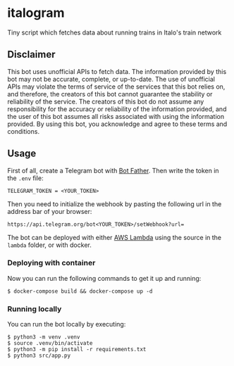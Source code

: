 # italogram
Tiny script which fetches data about running trains in Italo's train network

## Disclaimer
This bot uses unofficial APIs to fetch data. The information provided by this bot may not be accurate, complete, or up-to-date. The use of unofficial APIs may violate the terms of service of the services that this bot relies on, and therefore, the creators of this bot cannot guarantee the stability or reliability of the service. The creators of this bot do not assume any responsibility for the accuracy or reliability of the information provided, and the user of this bot assumes all risks associated with using the information provided. By using this bot, you acknowledge and agree to these terms and conditions.

## Usage
First of all, create a Telegram bot with [Bot Father](https://telegram.me/BotFather). Then write the token in the `.env` file:
```
TELEGRAM_TOKEN = <YOUR_TOKEN>
```
Then you need to initialize the webhook by pasting the following url in the address bar of your browser:
```
https://api.telegram.org/bot<YOUR_TOKEN>/setWebhook?url=
```
The bot can be deployed with either [AWS Lambda](https://aws.amazon.com/it/lambda/) using the source in the `lambda` folder, or with docker.

### Deploying with container
Now you can run the following commands to get it up and running:
``` shell
$ docker-compose build && docker-compose up -d
```

### Running locally
You can run the bot locally by executing:
``` shell
$ python3 -m venv .venv
$ source .venv/bin/activate
$ python3 -m pip install -r requirements.txt
$ python3 src/app.py
```
